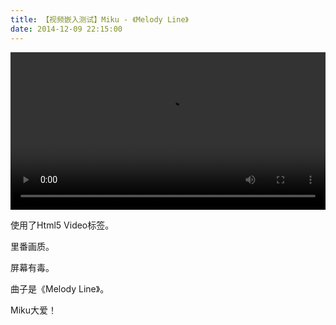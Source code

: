 ```yaml
---
title: 【视频嵌入测试】Miku - 《Melody Line》
date: 2014-12-09 22:15:00
---
```


<video src="miku/miku.mp4" controls="controls" autoplay="autoplay" style="width: 100%">
您的浏览器不支持 video 标签。
</video>

使用了Html5 Video标签。

里番画质。

屏幕有毒。

曲子是《Melody Line》。

Miku大爱！
